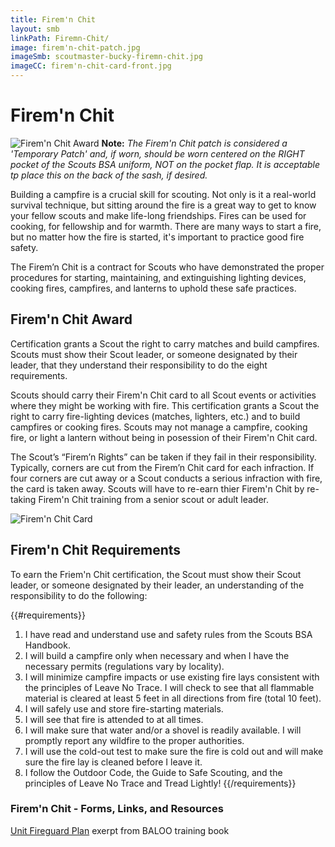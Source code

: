```yaml
---
title: Firem'n Chit
layout: smb
linkPath: Firemn-Chit/
image: firem'n-chit-patch.jpg
imageSmb: scoutmaster-bucky-firemn-chit.jpg
imageCC: firem'n-chit-card-front.jpg
---
```


# Firem'n Chit

<div class="D(f) Fxd(c)--s">
<div class="Ta(c) Pt(1em)--s">

![Firem'n Chit Award]({{imageSmb}})
**Note:** *The Firem'n Chit patch is considered a 'Temporary Patch' and, if worn, should be worn centered on the RIGHT pocket of the Scouts BSA uniform, NOT on the pocket flap. It is acceptable tp place this on the back of the sash, if desired.*
</div>

<div>

Building a campfire is a crucial skill for scouting. Not only is it a real-world survival technique, but sitting around the fire is a great way to get to know your fellow scouts and make life-long friendships. Fires can be used for cooking, for fellowship and for warmth. There are many ways to start a fire, but no matter how the fire is started, it's important to practice good fire safety.

The Firem’n Chit is a contract for Scouts who have demonstrated the proper procedures for starting, maintaining, and extinguishing lighting devices, cooking fires, campfires, and lanterns to uphold these safe practices.

</div></div>

## Firem'n Chit Award
Certification grants a Scout the right to carry matches and build campfires. Scouts must show their Scout leader, or someone designated by their leader, that they understand their responsibility to do the eight requirements.
<p></p>

<div class="D(f) Fxd(c)--s">
<div>Scouts should carry their Firem'n Chit card to all Scout events or activities where they might be working with fire. This certification grants a Scout the right to carry fire-lighting devices (matches, lighters, etc.) and to build campfires or cooking fires. Scouts may not manage a campfire, cooking fire, or light a lantern without being in posession of their Firem'n Chit card.

The Scout’s “Firem’n Rights” can be taken if they fail in their responsibility. Typically, corners are cut from the Firem’n Chit card for each infraction. If four corners are cut away or a Scout conducts a serious infraction with fire, the card is taken away. Scouts will have to re-earn thier Firem'n Chit by re-taking Firem'n Chit training from a senior scout or adult leader.
</div>
<div class="Ta(c) Pt(1em)--s">

![Firem'n Chit Card]({{imageCC}})
</div></div>


## Firem'n Chit Requirements

To earn the Friem'n Chit certification, the Scout must show their Scout leader, or someone designated by their leader, an understanding of the responsibility to do the following:

{{#requirements}}
1. I have read and understand use and safety rules from the Scouts BSA Handbook.
2. I will build a campfire only when necessary and when I have the necessary permits (regulations vary by locality).
3. I will minimize campfire impacts or use existing fire lays consistent with the principles of Leave No Trace. I will check to see that all flammable material is cleared at least 5 feet in all directions from fire (total 10 feet).
4. I will safely use and store fire-starting materials.
5. I will see that fire is attended to at all times.
6. I will make sure that water and/or a shovel is readily available. I will promptly report any wildfire to the proper authorities.
7. I will use the cold-out test to make sure the fire is cold out and will make sure the fire lay is cleaned before I leave it.
8. I follow the Outdoor Code, the Guide to Safe Scouting, and the principles of Leave No Trace and Tread Lightly!
{{/requirements}}

### Firem'n Chit - Forms, Links, and Resources

[Unit Fireguard Plan](/AppendixRR-Unit-Fireguard-Plan.pdf) exerpt from BALOO training book
